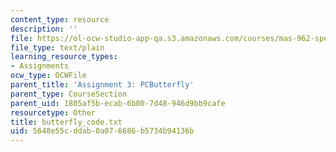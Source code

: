 ```yaml
---
content_type: resource
description: ''
file: https://ol-ocw-studio-app-qa.s3.amazonaws.com/courses/mas-962-special-topics-new-textiles-spring-2010/5648e55cddab0a076686b5734b94136b_butterfly_code.txt
file_type: text/plain
learning_resource_types:
- Assignments
ocw_type: OCWFile
parent_title: 'Assignment 3: PCButterfly'
parent_type: CourseSection
parent_uid: 1805af5b-ecab-6b00-7d48-946d9bb9cafe
resourcetype: Other
title: butterfly_code.txt
uid: 5648e55c-ddab-0a07-6686-b5734b94136b
---
```

